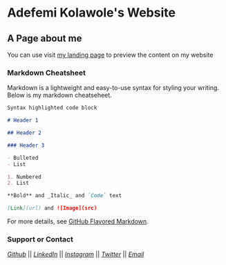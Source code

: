 # Adefemi Kolawole's Website

## A Page about me

You can use visit [my landing page](https://adefemikolawole.com) to preview the content on my website

### Markdown Cheatsheet

Markdown is a lightweight and easy-to-use syntax for styling your writing. Below is my markdown cheatseheet.

```markdown
Syntax highlighted code block

# Header 1

## Header 2

### Header 3

- Bulleted
- List

1. Numbered
2. List

**Bold** and _Italic_ and `Code` text

[Link](url) and ![Image](src)
```

For more details, see [GitHub Flavored Markdown](https://guides.github.com/features/mastering-markdown/).

### Support or Contact

_[Github](https://github.com/femithetechguy)_ || _[LinkedIn](https://www.linkedin.com/in/femithetechguy/)_ || _[Instagram](https://www.instagram.com/femithetechguy/)_ || _[Twitter](https://twitter.com/femithetechguy)_ || _[Email](mailto:contact@femithetechguy.com)_ 
